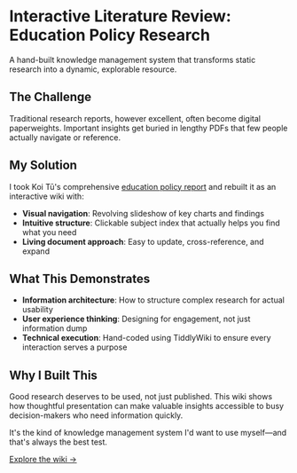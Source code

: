 # Interactive Literature Review: Education Policy Research

A hand-built knowledge management system that transforms static research into a dynamic, explorable resource.

## The Challenge

Traditional research reports, however excellent, often become digital paperweights. Important insights get buried in lengthy PDFs that few people actually navigate or reference.

## My Solution

I took Koi Tū's comprehensive [education policy report](https://informedfutures.org/wp-content/uploads/2024/11/Koi-Tu-Searching-for-Utopia-Education-Report.pdf) and rebuilt it as an interactive wiki with:

- **Visual navigation**: Revolving slideshow of key charts and findings
- **Intuitive structure**: Clickable subject index that actually helps you find what you need
- **Living document approach**: Easy to update, cross-reference, and expand

## What This Demonstrates

- **Information architecture**: How to structure complex research for actual usability
- **User experience thinking**: Designing for engagement, not just information dump
- **Technical execution**: Hand-coded using TiddlyWiki to ensure every interaction serves a purpose

## Why I Built This

Good research deserves to be used, not just published. This wiki shows how thoughtful presentation can make valuable insights accessible to busy decision-makers who need information quickly.

It's the kind of knowledge management system I'd want to use myself—and that's always the best test.

[Explore the wiki →](https://alysha9110.github.io/Literature-Review-Sample-Wiki/)
